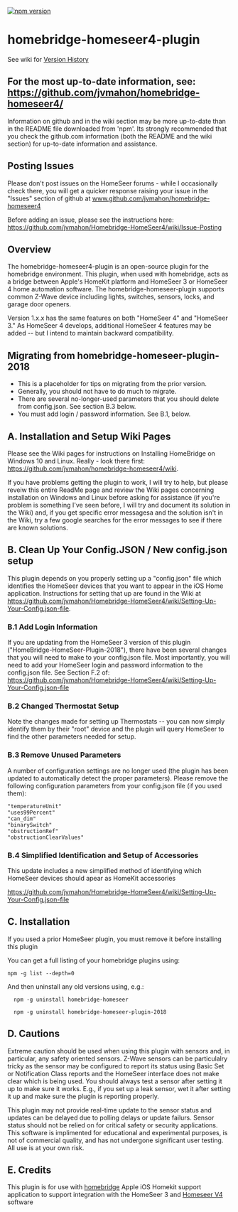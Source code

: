 [![npm version](https://badge.fury.io/js/homebridge-homeseer4.svg)](https://badge.fury.io/js/homebridge-homeseer4)

# homebridge-homeseer4-plugin

See wiki for [Version History](https://github.com/jvmahon/Homebridge-HomeSeer4/wiki/Version-History)

## For the most up-to-date information, see: https://github.com/jvmahon/homebridge-homeseer4/

Information on github and in the wiki section may be more up-to-date than in the README file downloaded from 'npm'. Its strongly recommended that you check the github.com information (both the README and the wiki section) for up-to-date information and assistance.

## Posting Issues
Please don't post issues on the HomeSeer forums - while I occasionally check there, you will get a quicker response raising your issue in the "Issues" section of github at www.github.com/jvmahon/homebridge-homeseer4

Before adding an issue, please see the instructions here: https://github.com/jvmahon/Homebridge-HomeSeer4/wiki/Issue-Posting

## Overview

The homebridge-homeseer4-plugin is an open-source plugin for the homebridge environment. This plugin, when used with homebridge, acts as a bridge between Apple's HomeKit platform and HomeSeer 3  or HomeSeer 4 home automation software. The homebridge-homeseer-plugin supports common Z-Wave device including lights, switches, sensors, locks, and garage door openers. 

Version 1.x.x has the same features on both  "HomeSeer 4" and "HomeSeer 3."  As HomeSeer 4 develops, additional HomeSeer 4 features may be added -- but I intend to maintain backward compatibility.

## Migrating from homebridge-homeseer-plugin-2018
* This is a placeholder for tips on migrating from the prior version.
* Generally, you should not have to do much to migrate.
* There are several no-longer-used parameters that you should delete from config.json. See section B.3 below.
* You must add login / password information. See B.1, below.


## A. Installation and Setup Wiki Pages 
Please see the Wiki pages for instructions on Installing HomeBridge on Windows 10 and Linux. Really - look there first: https://github.com/jvmahon/homebridge-homeseer4/wiki.

If you have problems getting the plugin to work, I will try to help, but please reveiw this entire ReadMe page and review the Wiki pages concerning installation on Windows and Linux before asking for assistance (if you're problem is something I've seen before, I will try and document its solution in the Wiki) and, if you get specific error messagesa and the solution isn't in the Wiki, try a few google searches for the error messages to see if there are known solutions.

## B. Clean Up Your Config.JSON / New config.json setup
This plugin depends on you properly setting up a "config.json" file which identifies the HomeSeer devices that you want to appear in the iOS Home application. Instructions for setting that up are found in the Wiki at 
https://github.com/jvmahon/Homebridge-HomeSeer4/wiki/Setting-Up-Your-Config.json-file.

### B.1 Add Login Information

If you are updating from the HomeSeer 3 version of this plugin ("HomeBridge-HomeSeer-Plugin-2018"), there have been several changes that you will need to make to your config.json file. Most importantly, you will need to add your HomeSeer login and password information to the config.json file. See Section F.2 of: https://github.com/jvmahon/Homebridge-HomeSeer4/wiki/Setting-Up-Your-Config.json-file

### B.2 Changed Thermostat Setup

Note the changes made for setting up Thermostats -- you can now simply identify them by their "root" device and the plugin will query HomeSeer to find the other parameters needed for setup.

### B.3 Remove Unused Parameters

A number of configuration settings are no longer used (the plugin has been updated to automatically detect the proper parameters). Please remove the following configuration parameters from your config.json file (if you used them):
`````
"temperatureUnit"
"uses99Percent"
"can_dim"
"binarySwitch"
"obstructionRef"
"obstructionClearValues"
`````
### B.4 Simplified Identification and Setup of Accessories

This update includes a new simplified method of identifying which HomeSeer devices should apear as HomeKit accessories

https://github.com/jvmahon/Homebridge-HomeSeer4/wiki/Setting-Up-Your-Config.json-file


##  C. Installation

If you used a prior HomeSeer plugin, you must remove it before installing this plugin

You can get a full listing of your homebridge plugins using:
`````
npm -g list --depth=0
`````
And then uninstall any old versions using, e.g.:
`````
  npm -g uninstall homebridge-homeseer
  
  npm -g uninstall homebridge-homeseer-plugin-2018
`````
  
 
## D. Cautions
Extreme caution should be used when using this plugin with sensors and, in particular, any safety oriented sensors. Z-Wave sensors can be particulalry tricky as the sensor may be configured to report its status using Basic Set or Notification Class reports and the HomeSeer interface does not make clear which is being used. You should always test a sensor after setting it up to make sure it works. E.g., if you set up a leak sensor, wet it after setting it up and make sure the plugin is reporting properly.

This plugin may not provide real-time update to the sensor status and updates can be delayed due to polling delays or update failurs. Sensor status should not be relied on for critical safety or security applications. This software is implimented for educational and experimental purposes,  is not of commercial quality, and has not undergone significant user testing. All use is at your own risk.

## E. Credits
This plugin is for use with [homebridge](https://github.com/nfarina/homebridge) Apple iOS Homekit support application to support integration with the HomeSeer 3 and [Homeseer V4](http://www.homeseer.com/home-control-software.html) software

